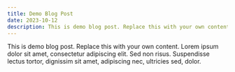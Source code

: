 ```yaml
---
title: Demo Blog Post
date: 2023-10-12
description: This is demo blog post. Replace this with your own content.
---
```


This is demo blog post. Replace this with your own content. Lorem ipsum dolor sit amet, consectetur adipiscing elit. Sed non risus. Suspendisse lectus tortor, dignissim sit amet, adipiscing nec, ultricies sed, dolor.

